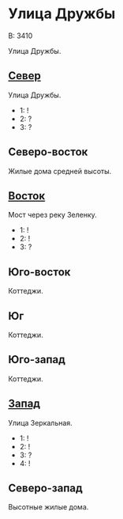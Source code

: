 # Улица Дружбы

В:  3410

Улица Дружбы.

## [Север](./530060.md)

Улица Дружбы.

* 1:    !
* 2:    ?
* 3:    ?

## Северо-восток

Жилые дома средней высоты.

## [Восток](./540070.md)

Мост через реку Зеленку.

* 1:    !
* 2:    !
* 3:    ?

## Юго-восток

Коттеджи.

## Юг

Коттеджи.

## Юго-запад

Коттеджи.

## [Запад](./520070.md)

Улица Зеркальная.

* 1:    !
* 2:    !
* 3:    ?
* 4:    !

## Северо-запад

Высотные жилые дома.
